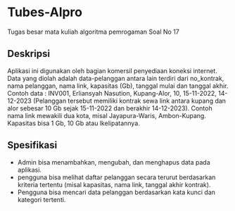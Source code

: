 # Tubes-Alpro
Tugas besar mata kuliah algoritma pemrogaman Soal No 17

## Deskripsi
Aplikasi ini digunakan oleh bagian komersil penyediaan koneksi internet. Data yang diolah adalah data-pelanggan antara lain terdiri dari no_kontrak, nama pelanggan, nama link, kapasitas (Gb), tanggal mulai dan tanggal akhir. Contoh data :  INV001, Erliansyah Nasution, Kupang-Alor, 10, 15-11-2022, 14-12-2023 (Pelanggan tersebut memiliki kontrak sewa link antara kupang dan alor sebesar 10 Gb sejak 15-11-2022 dan berakhir 14-12-2023). Contoh nama link mewakili dua kota, misal Jayapura-Waris, Ambon-Kupang. Kapasitas bisa 1 Gb, 10 Gb atau lkelipatannya. 

## Spesifikasi
- Admin bisa menambahkan, mengubah, dan menghapus data pada aplikasi.  
-  pengguna bisa melihat daftar pelanggan secara terurut berdasarkan kriteria tertentu (misal kapasitas, nama link, tanggal akhir kontrak).  
-  Pengguna bisa mencari data pelanggan berdasarkan kata kunci dan kategori tertenti.  